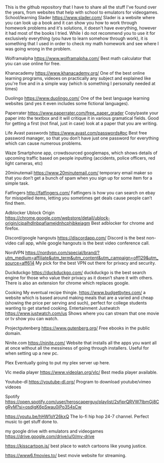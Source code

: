 This is the github repository that I have to share all the stuff I've found over the years, from websites that help with school to emulators for videogames.  
School/learning
Slader https://www.slader.com/  Slader is a website where you can look up a book and it can show you how to work through homework problems and it's solutions, it doesn't have everything, however it had most of the books I tried.  While I do not recommend you to use it for exclusively everything (you have to learn somehow through work), it is something that I used in order to check my math homework and see where I was going wrong in the problem.

Wolframalpha https://www.wolframalpha.com/  Best math calculator that you can use online for free.

Khanacademy https://www.khanacademy.org/ One of the best online learning programs, videoes on practically any subject and explained like you're five and in a simple way (which is something I personally needed at times)

Duolingo https://www.duolingo.com/ One of the best language learning websites (and yes it even includes some fictional languages).

Paperrater https://www.paperrater.com/free_paper_grader Copy/paste your paper into the textbox and it will critique it in various gramatical fields.  Good for getting a first (not final, just in case) look at a paper that you are writing.

Life
Avast passwords https://www.avast.com/passwords#pc Best free password manager, so that you don’t have just one password for everything which can cause numerous problems.

Waze Smartphone app, crowdsourced googlemaps, which shows details of upcoming traffic based on people inputting (accidents, police officers, red light cameras, etc)

20minutemail https://www.20minutemail.com/ temporary email maker so that you don’t get a bunch of spam when you sign up for some item for a simple task.

Fatfingers http://fatfingers.com/ Fatfingers is how you can search on ebay for misspelled items, letting you sometimes get deals cause people can’t find them.

Adblocker Ublock Origin https://chrome.google.com/webstore/detail/ublock-origin/cjpalhdlnbpafiamejdnhcphjbkeiagm Best adblocker for chrome and firefox.

Discord/google hangouts https://discordapp.com/ Discord is the best non-video call app, while google hangouts is the best video conference call.

NordVPN https://nordvpn.com/special/brand/?utm_medium=affiliate&utm_term&utm_content&utm_campaign=off129&utm_source=aff614 My pick for the best VPN out there for privacy and security.  


Duckduckgo https://duckduckgo.com/ duckduckgo is the best search engine for those who value their privacy as it doesn’t share it with others.  There is also an extension for chrome which replaces google.

Cooking
My eventual recipe thingie.
https://www.budgetbytes.com/ a website which is based around making meals that are a varied and cheap (showing the price per serving and such), perfect for college students wanting to get started cooking.
Entertainment
Justwatch https://www.justwatch.com/us Shows where you can stream that one movie or tv show you can watch.

Projectgutenberg https://www.gutenberg.org/ Free ebooks in the public domain.

Ninite.com https://ninite.com/ Website that installs all the apps you want all at once without all the messiness of going through installers.  Useful for when setting up a new pc.

Plex Eventually going to put my plex server up here.


Vlc media player https://www.videolan.org/vlc/ Best media player available.

Youtube-dl https://youtube-dl.org/ Program to download youtube/vimeo videoes


Spotify  https://open.spotify.com/user/heroscaperguy/playlist/2sfjprQRVW7IbmGj8CgRyM?si=osdjgK6pSwau0iPo354sCw


https://youtu.be/hHW1oY26kxQ The lo-fi hip hop 24-7 channel.  Perfect music to get stuff done to.

my google drive with emulators and videogames
https://drive.google.com/drive/u/0/my-drive

https://kisscartoon.is/ best place to watch cartoons like young justice.  

https://www6.fmovies.to/ best movie website for streaming.
